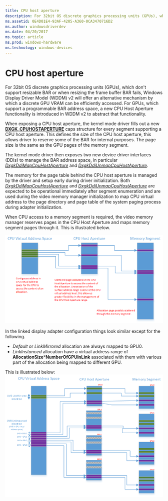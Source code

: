 ```yaml
---
title: CPU host aperture
description: For 32bit OS discrete graphics processing units (GPUs), which don't support resizable BAR or when resizing the frame buffer BAR fails, Windows Display Driver Model (WDDM) v2 will offer an alternative mechanism by which a discrete GPU VRAM can be efficiently accessed. For GPUs, which support a programmable BAR address space, a new CPU Host Aperture functionality is introduced in WDDM v2 to abstract that functionality.
ms.assetid: 0E4D01E4-93AF-4205-A360-0CA3470716D2
ms.author: windowsdriverdev
ms.date: 04/20/2017
ms.topic: article
ms.prod: windows-hardware
ms.technology: windows-devices
---
```


# CPU host aperture


For 32bit OS discrete graphics processing units (GPUs), which don't support resizable BAR or when resizing the frame buffer BAR fails, Windows Display Driver Model (WDDM) v2 will offer an alternative mechanism by which a discrete GPU VRAM can be efficiently accessed. For GPUs, which support a programmable BAR address space, a new CPU Host Aperture functionality is introduced in WDDM v2 to abstract that functionality.

When exposing a CPU host aperture, the kernel mode driver fills out a new [**DXGK\_CPUHOSTAPERTURE**](https://msdn.microsoft.com/library/windows/hardware/dn894624) caps structure for every segment supporting a CPU host aperture. This defines the size of the CPU host aperture, this allows driver to reserve some of the BAR for internal purposes. The page size is the same as the GPU pages of the memory segment.

The kernel mode driver then exposes two new device driver interfaces (DDIs) to manage the BAR address space, in particular [*DxgkDdiMapCpuHostAperture*](https://msdn.microsoft.com/library/windows/hardware/dn906340) and [*DxgkDdiUnmapCpuHostAperture*](https://msdn.microsoft.com/library/windows/hardware/dn906344).

The memory for the page table behind the CPU host aperture is managed by the driver and setup early during driver initialization. Both [*DxgkDdiMapCpuHostAperture*](https://msdn.microsoft.com/library/windows/hardware/dn906340) and [*DxgkDdiUnmapCpuHostAperture*](https://msdn.microsoft.com/library/windows/hardware/dn906344) are expected to be operational immediately after segment enumeration and are used during the video memory manager initialization to map CPU virtual address to the page directory and page table of the system paging process during adapter initialization.

When CPU access to a memory segment is required, the video memory manager reserves pages in the CPU Host Aperture and maps memory segment pages through it. This is illustrated below.

![cpu host aperture segment mapping](images/cpu-host-aperture.1.png)

In the linked display adapter configuration things look similar except for the following.

-   *Default* or *LinkMirrored* allocation are always mapped to GPU0.
-   *LinkInstanced* allocation have a virtual address range of **AllocationSize**\***NumberOfGPUInLink** associated with them with various part of the allocation being mapped to different GPU.

This is illustrated below:
![cpu host aperture segment mapping for linked display adapter configuration](images/cpu-host-aperture.2.png)

 

 





